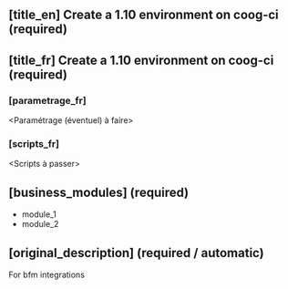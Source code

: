## [title_en] Create a 1.10 environment on coog-ci (required)
## [title_fr] Create a 1.10 environment on coog-ci (required)

### [parametrage_fr]
<Paramétrage (éventuel) à faire>

### [scripts_fr]
<Scripts à passer>

## [business_modules] (required)

* module_1
* module_2

## [original_description] (required / automatic)
For bfm integrations
